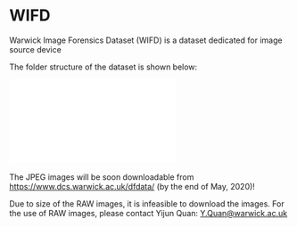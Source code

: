 # WIFD
Warwick Image Forensics Dataset (WIFD) is a dataset dedicated for image source device 

The folder structure of the dataset is shown below:

![Image description](folder_structure.pdf)

The JPEG images will be soon downloadable from https://www.dcs.warwick.ac.uk/dfdata/ (by the end of May, 2020)!

Due to size of the RAW images, it is infeasible to download the images. For the use of RAW images, please contact Yijun Quan: Y.Quan@warwick.ac.uk
